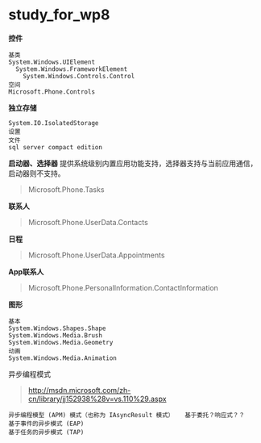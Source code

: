 study_for_wp8
=============
**控件**
```
基类
System.Windows.UIElement
  System.Windows.FrameworkElement
    System.Windows.Controls.Control
空间
Microsoft.Phone.Controls
```

**独立存储**
```
System.IO.IsolatedStorage
设置
文件
sql server compact edition
```

**启动器、选择器** 提供系统级别内置应用功能支持，选择器支持与当前应用通信，启动器则不支持。

> Microsoft.Phone.Tasks

**联系人**

> Microsoft.Phone.UserData.Contacts

**日程**

> Microsoft.Phone.UserData.Appointments

**App联系人**

> Microsoft.Phone.PersonalInformation.ContactInformation


**图形**
```
基本
System.Windows.Shapes.Shape
System.Windows.Media.Brush
System.Windows.Media.Geometry
动画
System.Windows.Media.Animation
```

异步编程模式

> http://msdn.microsoft.com/zh-cn/library/jj152938%28v=vs.110%29.aspx
```
异步编程模型 (APM) 模式（也称为 IAsyncResult 模式）   基于委托？响应式？？
基于事件的异步模式 (EAP) 
基于任务的异步模式 (TAP)
```
